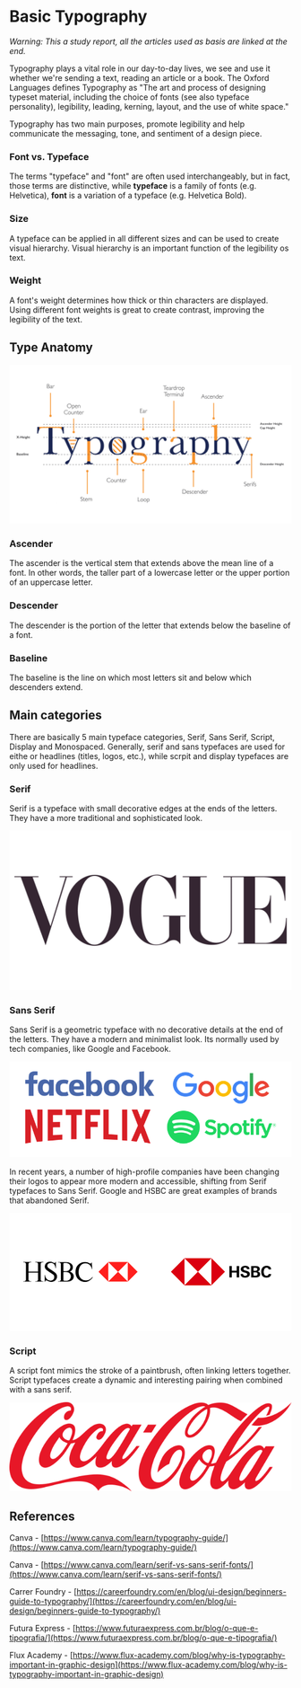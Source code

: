 # Basic Typography

_Warning: This a study report, all the articles used as basis are linked at the end._

Typography plays a vital role in our day-to-day lives, we see and use it whether we're sending a text, reading an article or a book. The Oxford Languages defines Typography as "The art and process of designing typeset material, including the choice of fonts (see also typeface personality), legibility, leading, kerning, layout, and the use of white space."

Typography has two main purposes, promote legibility and help communicate the messaging, tone, and sentiment of a design piece.

### Font vs. Typeface

The terms "typeface" and "font" are often used interchangeably, but in fact, those terms are distinctive, while **typeface** is a family of fonts (e.g. Helvetica), **font** is a variation of a typeface (e.g. Helvetica Bold).

### Size

A typeface can be applied in all different sizes and can be used to create visual hierarchy. Visual hierarchy is an important function of the legibility os text.

### Weight

A font's weight determines how thick or thin characters are displayed. Using different font weights is great to create contrast, improving the legibility of the text.

## Type Anatomy

![Anatomy.jpg](../images/typography/Anatomy.jpg)

### Ascender

The ascender is the vertical stem that extends above the mean line of a font. In other words, the taller part of a lowercase letter or the upper portion of an uppercase letter.

### Descender

The descender is the portion of the letter that extends below the baseline of a font.

### Baseline

The baseline is the line on which most letters sit and below which descenders extend.

## Main categories

There are basically 5 main typeface categories, Serif, Sans Serif, Script, Display and Monospaced. Generally, serif and sans typefaces are used for eithe or headlines (titles, logos, etc.), while scrpit and display typefaces are only used for headlines.

### Serif

Serif is a typeface with small decorative edges at the ends of the letters. They have a more traditional and sophisticated look.

![Vogue-logo.png](../images/typography/Vogue-logo.png)

### Sans Serif

Sans Serif is a geometric typeface with no decorative details at the end of the letters. They have a modern and minimalist look. Its normally used by tech companies, like Google and Facebook.

![brands-sans-serif-fonts.png](../images/typography/brands-sans-serif-fonts.png)

In recent years, a number of high-profile companies have been changing their logos to appear more modern and accessible, shifting from Serif typefaces to Sans Serif. Google and HSBC are great examples of brands that abandoned Serif.

![hsbc_logo_before_after.png](../images/typography/hsbc_logo_before_after.png)

### **Script**

A script font mimics the stroke of a paintbrush, often linking letters together. Script typefaces create a dynamic and interesting pairing when combined with a sans serif.

![Untitled](../images/typography/Untitled.png)

## References

Canva - [https://www.canva.com/learn/typography-guide/](https://www.canva.com/learn/typography-guide/)

Canva - [https://www.canva.com/learn/serif-vs-sans-serif-fonts/](https://www.canva.com/learn/serif-vs-sans-serif-fonts/)

Carrer Foundry - [https://careerfoundry.com/en/blog/ui-design/beginners-guide-to-typography/](https://careerfoundry.com/en/blog/ui-design/beginners-guide-to-typography/)

Futura Express - [https://www.futuraexpress.com.br/blog/o-que-e-tipografia/](https://www.futuraexpress.com.br/blog/o-que-e-tipografia/)

Flux Academy - [https://www.flux-academy.com/blog/why-is-typography-important-in-graphic-design](https://www.flux-academy.com/blog/why-is-typography-important-in-graphic-design)
